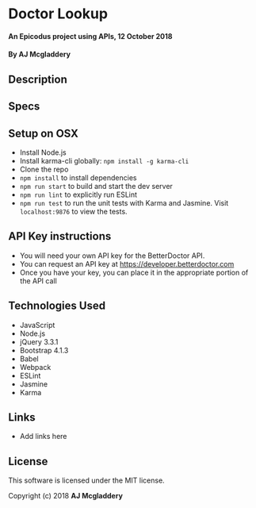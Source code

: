 # Doctor Lookup

#### An Epicodus project using APIs, 12 October 2018

#### By AJ Mcgladdery

## Description


## Specs


## Setup on OSX

* Install Node.js
* Install karma-cli globally: `npm install -g karma-cli`
* Clone the repo
* `npm install` to install dependencies
* `npm run start` to build and start the dev server
* `npm run lint` to explicitly run ESLint
* `npm run test` to run the unit tests with Karma and Jasmine. Visit `localhost:9876` to view the tests.

## API Key instructions
* You will need your own API key for the BetterDoctor API.
* You can request an API key at https://developer.betterdoctor.com
* Once you have your key, you can place it in the appropriate portion of the API call

## Technologies Used

* JavaScript
* Node.js
* jQuery 3.3.1
* Bootstrap 4.1.3
* Babel
* Webpack
* ESLint
* Jasmine
* Karma

## Links

* Add links here

## License

This software is licensed under the MIT license.

Copyright (c) 2018 **AJ Mcgladdery**
